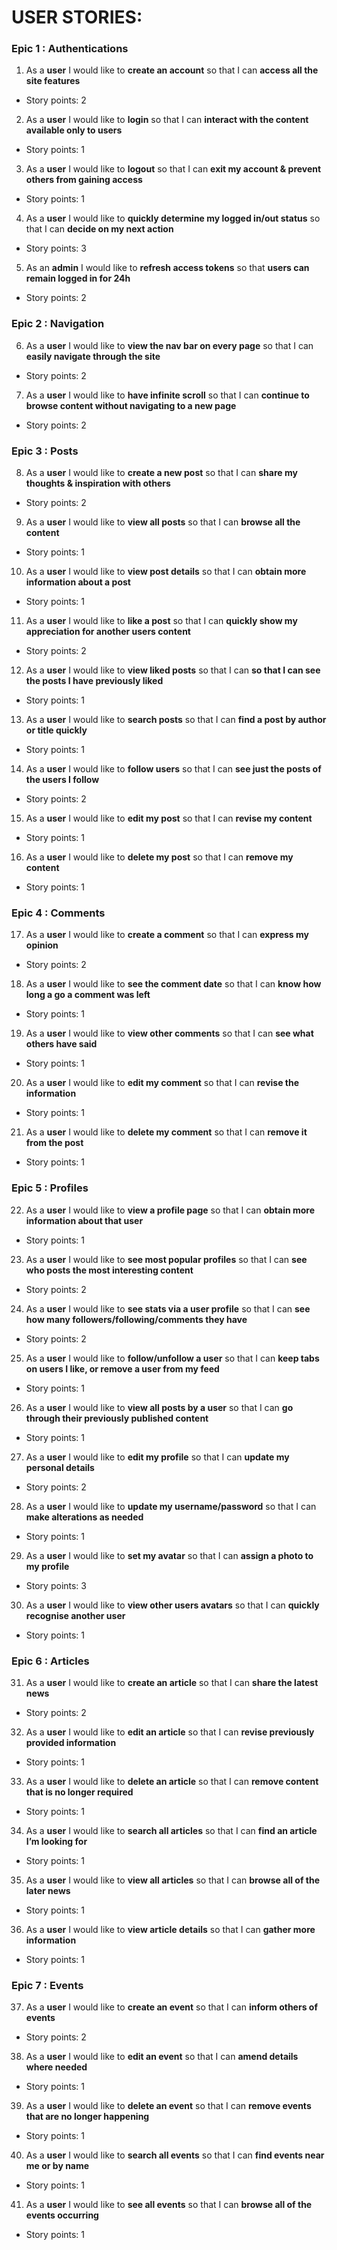 # USER STORIES:

### Epic 1 : Authentications
1. As a **user** I would like to **create an account** so that I can **access all the site features**
 - Story points: 2

2. As a **user** I would like to **login** so that I can **interact with the content available only to users**
 - Story points: 1

3. As a **user** I would like to **logout** so that I can **exit my account & prevent others from gaining access**
 - Story points: 1

4. As a **user** I would like to **quickly determine my logged in/out status** so that I can **decide on my next action**
 - Story points: 3

5. As an **admin** I would like to **refresh access tokens** so that **users can remain logged in for 24h**
 - Story points: 2

### Epic 2 : Navigation	
6. As a **user** I would like to **view the nav bar on every page** so that I can **easily navigate through the site**
 - Story points: 2

7. As a **user** I would like to **have infinite scroll** so that I can **continue to browse content without navigating to a new page**
 - Story points: 2

### Epic 3 : Posts
8. As a **user** I would like to **create a new post** so that I can **share my thoughts & inspiration with others**
 - Story points: 2

9. As a **user** I would like to **view all posts** so that I can **browse all the content**
 - Story points: 1

10. As a **user** I would like to **view post details** so that I can **obtain more information about a post**
 - Story points: 1

11. As a **user** I would like to **like a post** so that I can **quickly show my appreciation for another users content**
 - Story points: 2

12. As a **user** I would like to **view liked posts** so that I can **so that I can see the posts I have previously liked**
 - Story points: 1

13. As a **user** I would like to **search posts** so that I can **find a post by author or title quickly**
 - Story points: 1

14. As a **user** I would like to **follow users** so that I can **see just the posts of the users I follow**
 - Story points: 2

15. As a **user** I would like to **edit my post** so that I can **revise my content**
 - Story points: 1

16. As a **user** I would like to **delete my post** so that I can **remove my content**
 - Story points: 1

### Epic 4 : Comments
17. As a **user** I would like to **create a comment** so that I can **express my opinion**
 - Story points: 2

18. As a **user** I would like to **see the comment date** so that I can **know how long a go a comment was left**
 - Story points: 1

19. As a **user** I would like to **view other comments** so that I can **see what others have said**
 - Story points: 1

20. As a **user** I would like to **edit my comment** so that I can **revise the information**
 - Story points: 1

21. As a **user** I would like to **delete my comment** so that I can **remove it from the post**
 - Story points: 1

### Epic 5 : Profiles
22. As a **user** I would like to **view a profile page** so that I can **obtain more information about that user**
 - Story points: 1

23. As a **user** I would like to **see most popular profiles** so that I can **see who posts the most interesting content**
 - Story points: 2

24. As a **user** I would like to **see stats via a user profile** so that I can **see how many followers/following/comments they have**
 - Story points: 2

25. As a **user** I would like to **follow/unfollow a user** so that I can **keep tabs on users I like, or remove a user from my feed**
 - Story points: 1

26. As a **user** I would like to **view all posts by a user** so that I can **go through their previously published content**
 - Story points: 1

27. As a **user** I would like to **edit my profile** so that I can **update my personal details**
 - Story points: 2

28. As a **user** I would like to **update my username/password** so that I can **make alterations as needed**
 - Story points: 1

29. As a **user** I would like to **set my avatar** so that I can **assign a photo to my profile**
 - Story points: 3

30. As a **user** I would like to **view other users avatars** so that I can **quickly recognise another user**
 - Story points: 1

### Epic 6 : Articles
31. As a **user** I would like to **create an article** so that I can **share the latest news**
 - Story points: 2

32. As a **user** I would like to **edit an article** so that I can **revise previously provided information**
 - Story points: 1

33. As a **user** I would like to **delete an article** so that I can **remove content that is no longer required**
 - Story points: 1

34. As a **user** I would like to **search all articles** so that I can **find an article I’m looking for**
 - Story points: 1

35. As a **user** I would like to **view all articles** so that I can **browse all of the later news**
 - Story points: 1

36. As a **user** I would like to **view article details** so that I can **gather more information**
 - Story points: 1

### Epic 7 : Events
37. As a **user** I would like to **create an event** so that I can **inform others of events**
 - Story points: 2

38. As a **user** I would like to **edit an event** so that I can **amend details where needed**
 - Story points: 1

39. As a **user** I would like to **delete an event** so that I can **remove events that are no longer happening**
 - Story points: 1

40. As a **user** I would like to **search all events** so that I can **find events near me or by name**
 - Story points: 1

41. As a **user** I would like to **see all events** so that I can **browse all of the events occurring**
 - Story points: 1